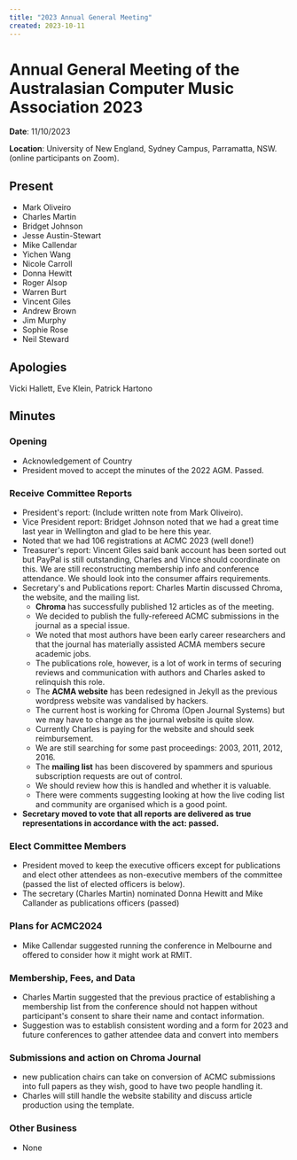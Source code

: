 ```yaml
---
title: "2023 Annual General Meeting"
created: 2023-10-11
---
```


# Annual General Meeting of the Australasian Computer Music Association 2023

**Date**: 11/10/2023

**Location**: University of New England, Sydney Campus, Parramatta, NSW. (online participants on Zoom).

## Present

- Mark Oliveiro
- Charles Martin
- Bridget Johnson
- Jesse Austin-Stewart
- Mike Callendar
- Yichen Wang
- Nicole Carroll
- Donna Hewitt
- Roger Alsop
- Warren Burt
- Vincent Giles
- Andrew Brown
- Jim Murphy
- Sophie Rose
- Neil Steward

## Apologies

Vicki Hallett, Eve Klein, Patrick Hartono

## Minutes

### Opening

- Acknowledgement of Country
- President moved to accept the minutes of the 2022 AGM. Passed.

### Receive Committee Reports

- President's report: (Include written note from Mark Oliveiro).
- Vice President report: Bridget Johnson noted that we had a great time last year in Wellington and glad to be here this year.
- Noted that we had 106 registrations at ACMC 2023 (well done!)
- Treasurer's report: Vincent Giles said bank account has been sorted out but PayPal is still outstanding, Charles and Vince should coordinate on this. We are still reconstructing membership info and conference attendance. We should look into the consumer affairs requirements.
- Secretary's and Publications report: Charles Martin discussed Chroma, the website, and the mailing list. 
  - **Chroma** has successfully published 12 articles as of the meeting. 
  - We decided to publish the fully-refereed ACMC submissions in the journal as a special issue. 
  - We noted that most authors have been early career researchers and that the journal has materially assisted ACMA members secure academic jobs. 
  - The publications role, however, is a lot of work in terms of securing reviews and communication with authors and Charles asked to relinquish this role. 
  - The **ACMA website** has been redesigned in Jekyll as the previous wordpress website was vandalised by hackers. 
  - The current host is working for Chroma (Open Journal Systems) but we may have to change as the journal website is quite slow. 
  - Currently Charles is paying for the website and should seek reimbursement.
  - We are still searching for some past proceedings: 2003, 2011, 2012, 2016.
  - The **mailing list** has been discovered by spammers and spurious subscription requests are out of control. 
  - We should review how this is handled and whether it is valuable. 
  - There were comments suggesting looking at how the live coding list and community are organised which is a good point.
- **Secretary moved to vote that all reports are delivered as true representations in accordance with the act: passed.**

### Elect Committee Members

- President moved to keep the executive officers except for publications and elect other attendees as non-executive members of the committee (passed the list of elected officers is below).
- The secretary (Charles Martin) nominated Donna Hewitt and Mike Callander as publications officers (passed)

### Plans for ACMC2024

- Mike Callendar suggested running the conference in Melbourne and offered to consider how it might work at RMIT.

### Membership, Fees, and Data

- Charles Martin suggested that the previous practice of establishing a membership list from the conference should not happen without participant's consent to share their name and contact information. 
- Suggestion was to establish consistent wording and a form for 2023 and future conferences to gather attendee data and convert into members

### Submissions and action on Chroma Journal

- new publication chairs can take on conversion of ACMC submissions into full papers as they wish, good to have two people handling it.
- Charles will still handle the website stability and discuss article production using the template.

### Other Business

- None


